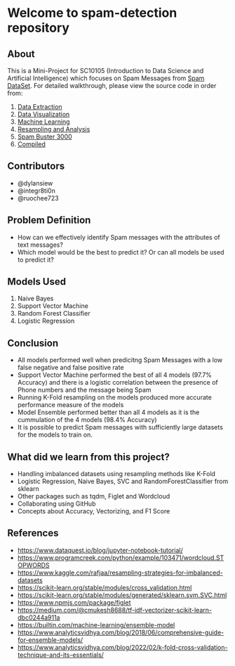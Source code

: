 # Welcome to spam-detection repository

## About

This is a Mini-Project for SC10105 (Introduction to Data Science and Artificial Intelligence) which focuses on Spam Messages from [Spam DataSet](https://www.kaggle.com/datasets/uciml/sms-spam-collection-dataset). For detailed walkthrough, please view the source code in order from:

1. [Data Extraction](https://github.com/dylansiew/SC1015-Spam-Detection/blob/7231517f7c47ac1a6ed1515ad70869f17481b80f/SMS_spam_Data_Extraction.ipynb)
2. [Data Visualization](https://github.com/dylansiew/SC1015-Spam-Detection/blob/7231517f7c47ac1a6ed1515ad70869f17481b80f/SMS_spam_Data_Visualization.ipynb)
3. [Machine Learning](https://github.com/dylansiew/SC1015-Spam-Detection/blob/7231517f7c47ac1a6ed1515ad70869f17481b80f/SMS_spam_Machine_Learning.ipynb)
4. [Resampling and Analysis](https://github.com/dylansiew/SC1015-Spam-Detection/blob/7231517f7c47ac1a6ed1515ad70869f17481b80f/SMS_spam_Resampling_and_Analysis.ipynb)
5. [Spam Buster 3000](https://github.com/dylansiew/SC1015-Spam-Detection/blob/7231517f7c47ac1a6ed1515ad70869f17481b80f/SMS_spam_Product.ipynb)
6. [Compiled](https://github.com/dylansiew/SC1015-Spam-Detection/blob/7231517f7c47ac1a6ed1515ad70869f17481b80f/SMS_spam_Compiled.ipynb)
  
## Contributors

- @dylansiew 
- @integr8ti0n
- @ruochee723

## Problem Definition

- How can we effectively identify Spam messages with the attributes of text messages?
- Which model would be the best to predict it? Or can all models be used to predict it?

## Models Used

1. Naive Bayes
2. Support Vector Machine
3. Random Forest Classifier
4. Logistic Regression

## Conclusion

- All models performed well when predicitng Spam Messages with a low false negative and false positive rate
- Support Vector Machine performed the best of all 4 models (97.7% Accuracy) and there is a logistic correlation between the presence of Phone numbers and the message being Spam
- Running K-Fold resampling on the models produced more accurate performance measure of the models  
- Model Ensemble performed better than all 4 models as it is the cummulation of the 4 models (98.4% Accuracy)
- It is possible to predict Spam messages with sufficiently large datasets for the models to train on. 

## What did we learn from this project?

- Handling imbalanced datasets using resampling methods like K-Fold
- Logistic Regression, Naive Bayes, SVC and RandomForestClassifier from sklearn
- Other packages such as tqdm, Figlet and Wordcloud
- Collaborating using GitHub
- Concepts about Accuracy, Vectorizing, and F1 Score

## References

- <https://www.dataquest.io/blog/jupyter-notebook-tutorial/>
- <https://www.programcreek.com/python/example/103471/wordcloud.STOPWORDS>
- <https://www.kaggle.com/rafjaa/resampling-strategies-for-imbalanced-datasets>
- <https://scikit-learn.org/stable/modules/cross_validation.html>
- <https://scikit-learn.org/stable/modules/generated/sklearn.svm.SVC.html>
- <https://www.npmjs.com/package/figlet>
- <https://medium.com/@cmukesh8688/tf-idf-vectorizer-scikit-learn-dbc0244a911a>
- <https://builtin.com/machine-learning/ensemble-model>
- <https://www.analyticsvidhya.com/blog/2018/06/comprehensive-guide-for-ensemble-models/>
- <https://www.analyticsvidhya.com/blog/2022/02/k-fold-cross-validation-technique-and-its-essentials/>
